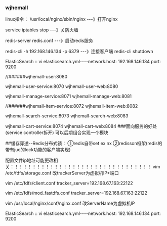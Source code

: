 ### wjhemall
linux指令：
/usr/local/nginx/sbin/nginx ---》打开nginx

service  iptables stop  ---》关防火墙

redis-server redis.conf   ---》启动redis服务

 redis-cli -h 192.168.146.134 -p 6379 ---》连接客户端
 redis-cli shutdown

ElasticSearch  ::
vi elasticsearch.yml----network.host: 192.168.146.134   port: 9200

//######wjhemall-user:8080

wjhemall-user-service:8070
wjhemall-user-web:8080

wjhemall-manage-service:8071
wjhemall-manage-web:8081

//######wjhemall-item-service:8072 
wjhemall-item-web:8082

wjhemall-search-service:8073
wjhemall-search-web:8083

wjhemall-cart-service:8074
wjhemall-cart-web:8084
###面向服务的好处(service controller拆开) 可以后期组合实现一个模块

##缓存穿透--Redis分布式锁：
①redis自带set ex nx
②redisson框架(redis的带有juc的lock功能的客户端实现)






配置文件ip地址可能更改相关：！！！！！！！！！！！！！！！！！！！！！！！！！！！！！！！
vim /etc/fdfs/storage.conf   改trackerServer为虚拟机IP+端口

vim /etc/fdfs/client.conf    tracker_server=192.168.67.163:22122

vim /etc/fdfs/mod_fastdfs.conf tracker_server=192.168.67.163:22122

vim /usr/local/nginx/conf/nginx.conf      改ServerName为虚拟机IP

ElasticSearch  ::
vi elasticsearch.yml----network.host: 192.168.146.134   port: 9200


